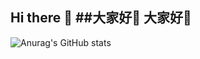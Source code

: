 ## Hi there 👋   ##大家好👋   大家好👋

![Anurag's GitHub stats](https://github-readme-stats.vercel.app/apiSakanasaigao=anuraghazra)

